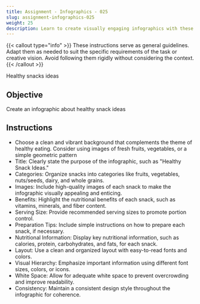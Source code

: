 ```yaml
---
title: Assignment - Infographics - 025
slug: assignment-infographics-025
weight: 25
description: Learn to create visually engaging infographics with these practical ICT assignments designed to enhance creativity, critical thinking, and digital communication skills. Perfect for mastering infographic tools and presenting complex ideas effectively.
---
```


{{< callout type="info" >}}
These instructions serve as general guidelines. Adapt them as needed to suit the specific requirements of the task or creative vision. Avoid following them rigidly without considering the context.
{{< /callout >}}


Healthy snacks ideas

## Objective

Create an infographic about healthy snack ideas

## Instructions

- Choose a clean and vibrant background that complements the theme of healthy eating. Consider using images of fresh fruits, vegetables, or a simple geometric pattern
- Title: Clearly state the purpose of the infographic, such as "Healthy Snack Ideas."
- Categories: Organize snacks into categories like fruits, vegetables, nuts/seeds, dairy, and whole grains.
- Images: Include high-quality images of each snack to make the infographic visually appealing and enticing.
- Benefits: Highlight the nutritional benefits of each snack, such as vitamins, minerals, and fiber content.
- Serving Size: Provide recommended serving sizes to promote portion control.
- Preparation Tips: Include simple instructions on how to prepare each snack, if necessary.
- Nutritional Information: Display key nutritional information, such as calories, protein, carbohydrates, and fats, for each snack.
- Layout: Use a clean and organized layout with easy-to-read fonts and colors.
- Visual Hierarchy: Emphasize important information using different font sizes, colors, or icons.
- White Space: Allow for adequate white space to prevent overcrowding and improve readability.
- Consistency: Maintain a consistent design style throughout the infographic for coherence.

